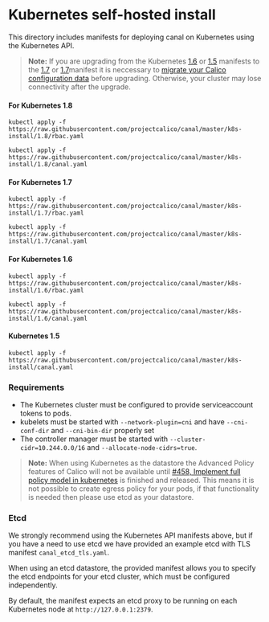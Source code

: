 # Kubernetes self-hosted install

This directory includes manifests for deploying canal on Kubernetes using the Kubernetes API. 

> **Note:** If you are upgrading from the Kubernetes 
[1.6](#for-kubernetes-16) or [1.5](#for-kubernetes-15) manifests to the
[1.7](#for-kubernetes-17) or [1.7](#for-kubernetes-18)manifest it is neccessary to
[migrate your Calico configuration data](https://github.com/projectcalico/calico/blob/master/upgrade/v2.5/README.md)
before upgrading. Otherwise, your cluster may lose connectivity after the
upgrade. 

#### For Kubernetes 1.8

```
kubectl apply -f https://raw.githubusercontent.com/projectcalico/canal/master/k8s-install/1.8/rbac.yaml

kubectl apply -f https://raw.githubusercontent.com/projectcalico/canal/master/k8s-install/1.8/canal.yaml
```

#### For Kubernetes 1.7

```
kubectl apply -f https://raw.githubusercontent.com/projectcalico/canal/master/k8s-install/1.7/rbac.yaml

kubectl apply -f https://raw.githubusercontent.com/projectcalico/canal/master/k8s-install/1.7/canal.yaml
```

#### For Kubernetes 1.6

```
kubectl apply -f https://raw.githubusercontent.com/projectcalico/canal/master/k8s-install/1.6/rbac.yaml

kubectl apply -f https://raw.githubusercontent.com/projectcalico/canal/master/k8s-install/1.6/canal.yaml
```

#### Kubernetes 1.5

```
kubectl apply -f https://raw.githubusercontent.com/projectcalico/canal/master/k8s-install/canal.yaml
```

### Requirements
- The Kubernetes cluster must be configured to provide serviceaccount tokens to pods.
- kubelets must be started with `--network-plugin=cni` and
  have `--cni-conf-dir` and `--cni-bin-dir` properly set
- The controller manager must be started with `--cluster-cidr=10.244.0.0/16` and `--allocate-node-cidrs=true`.

> **Note:** When using Kubernetes as the datastore the Advanced Policy
features of Calico will not be available until
[#458, Implement full policy model in kubernetes](https://github.com/projectcalico/calico/issues/458)
is finished and released.  This means it is not possible to create egress
policy for your pods, if that functionality is needed then please use etcd
as your datastore.

### Etcd

We strongly recommend using the Kubernetes API manifests above, but if you have a need to use etcd we have provided an example etcd with TLS manifest `canal_etcd_tls.yaml`.

When using an etcd datastore, the provided manifest allows you to specify the etcd endpoints for your etcd cluster,
which must be configured independently.

By default, the manifest expects an etcd proxy to be running on each Kubernetes node at `http://127.0.0.1:2379`.
